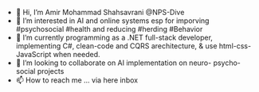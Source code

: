 - 👋 Hi, I’m Amir Mohammad Shahsavrani @NPS-Dive
- 👀 I’m interested in AI and online systems esp for imporving #psychosocial #health and reducing #herding #Behavior
- 🌱 I’m currently programming as a .NET full-stack developer, implementing C#, clean-code and CQRS arechitecture, & use html-css-JavaScript when needed.
- 💞️ I’m looking to collaborate on AI implementation on neuro- psycho- social projects
- 📫 How to reach me ... via here inbox

<!---
NPS-Dive/NPS-Dive is a ✨ special ✨ repository because its `README.md` (this file) appears on your GitHub profile.
You can click the Preview link to take a look at your changes.
--->

